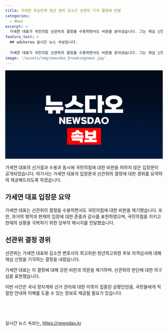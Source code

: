 ```yaml
---
title: 가세연 유승민계 청년 정치 호소인 선관위 기각 결정에 반발
categories:
  - News
excerpt: >
  가세연 대표가 국민의힘 선관위의 결정을 수용하면서도 비판을 쏟아냈습니다. 그는 재심 신청이 기각되자 팬들에게 국민의힘을 탈당하지 말라고 당부했고, 성공을 위해 함께하자고 강조했습니다. 또한, 이번 결정에 대한 의문을 제기하며 공정성을 촉구했습니다. 그는 또한 선관위의 결정에 대한 비판을 제기하면서 정당 내 분열을 우려했고, 다음 보수의 진보를 선정하는 등의 내용을 전했습니다.
feature_text: >
  ## adskorea 실시간 뉴스 속보입니다.

  가세연 대표가 국민의힘 선관위의 결정을 수용하면서도 비판을 쏟아냈습니다. 그는 재심 신청이 기각되자 팬들에게 국민의힘을 탈당하지 말라고 당부했고, 성공을 위해 함께하자고 강조했습니다. 또한, 이번 결정에 대한 의문을 제기하며 공정성을 촉구했습니다. 그는 또한 선관위의 결정에 대한 비판을 제기하면서 정당 내 분열을 우려했고, 다음 보수의 진보를 선정하는 등의 내용을 전했습니다.
image: '/assets/img/newsdao_breakingnews.jpg'
---
```


<p><img src="/assets/img/newsdao_breakingnews.jpg" alt="adskorea 속보" /></p>

<p>가세연 대표의 선거결과 수용과 동시에 국민의힘에 대한 비판을 피하지 않은 입장문이 공개되었습니다. 여기서는 가세연 대표의 입장문과 선관위의 결정에 대한 경위를 요약하여 제공해드리도록 하겠습니다. </p>

<h2 data-ke-size="size26">가세연 대표 입장문 요약</h2>

<p>가세연 대표는 선관위의 결정을 수용하면서도 국민의힘에 대한 비판을 제기했습니다. 또한, 과거의 행적과 현재의 입장에 대한 존중과 감사를 표현하였으며, 국민의힘을 지키고 현재의 상황을 극복하기 위한 당부의 메시지를 전달했습니다.</p>

<h2 data-ke-size="size26">선관위 결정 경위</h2>

<p>선관위는 가세연 대표와 김소연 변호사의 최고위원·청년최고위원 후보 자격심사에 대해 재심 신청을 기각하는 결정을 내렸습니다. </p>

<p>가세연 대표는 이 결정에 대해 강한 비판과 의문을 제기하며, 선관위의 판단에 대한 의구심을 표현했습니다.</p>

<p>이번 사건은 국내 정치계와 선거 관리에 대한 이목이 집중된 상황인만큼, 국민들에게 적절한 안내와 이해를 도울 수 있는 정보로 제공될 필요가 있습니다. </p>

<p data-ke-size="size16">&nbsp;</p>

<p data-ke-size="size16">&nbsp;</p>
실시간 뉴스 속보는, <a href="https://newsdao.kr" rel="dofollow">https://newsdao.kr</a>


